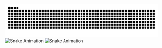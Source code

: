![Snake Animation](./output/snake.svg)
![Snake Animation](https://github.com/ericmogu/github-snake/pull/new/output/snake.svg)
![Snake Animation](.snake.svg)
